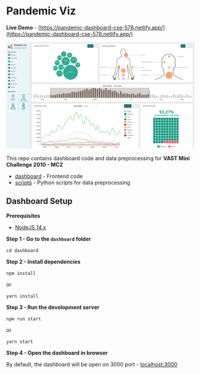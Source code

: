 # Pandemic Viz

**Live Demo** - [https://pandemic-dashboard-cse-578.netlify.app/](https://pandemic-dashboard-cse-578.netlify.app/)

![Dashboard Screenshot](dashboard_overview.png)

This repo contains dashboard code and data preprocessing for **VAST Mini Challenge 2010 - MC2**

* [dashboard](`dashboard`) - Frontend code
* [scripts](`scripts`) - Python scripts for data preprocessing

## Dashboard Setup

**Prerequisites**

* [NodeJS 14.x](https://nodejs.org/en/)

**Step 1 - Go to the `dashboard` folder**

```
cd dashboard
```

**Step 2 - Install dependencies**

```
npm install
```

or 

```
yarn install
```

**Step 3 - Run the development server**

```
npm run start
```

or

```
yarn start
```

**Step 4 - Open the dashboard in browser**

By default, the dashboard will be open on 3000 port - [localhost:3000](http://localhost:3000/)